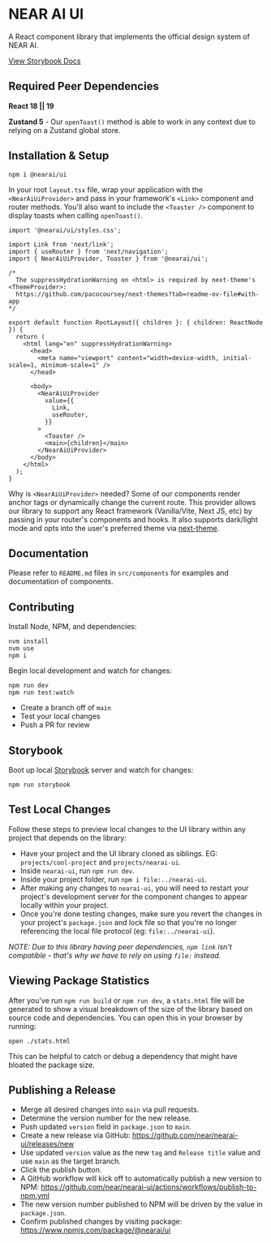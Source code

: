 # NEAR AI UI

A React component library that implements the official design system of NEAR AI.

[View Storybook Docs](https://nearai.github.io/ui)

## Required Peer Dependencies

**React 18 || 19**

**Zustand 5** - Our `openToast()` method is able to work in any context due to relying on a Zustand global store.

## Installation & Setup

```shell
npm i @nearai/ui
```

In your root `layout.tsx` file, wrap your application with the `<NearAiUiProvider>` and pass in your framework's `<Link>` component and router methods. You'll also want to include the `<Toaster />` component to display toasts when calling `openToast()`.

```tsx
import '@nearai/ui/styles.css';

import Link from 'next/link';
import { useRouter } from 'next/navigation';
import { NearAiUiProvider, Toaster } from '@nearai/ui';

/*
  The suppressHydrationWarning on <html> is required by next-theme's <ThemeProvider>:
  https://github.com/pacocoursey/next-themes?tab=readme-ov-file#with-app
*/

export default function RootLayout({ children }: { children: ReactNode }) {
  return (
    <html lang="en" suppressHydrationWarning>
      <head>
        <meta name="viewport" content="width=device-width, initial-scale=1, minimum-scale=1" />
      </head>

      <body>
        <NearAiUiProvider
          value={{
            Link,
            useRouter,
          }}
        >
          <Toaster />
          <main>{children}</main>
        </NearAiUiProvider>
      </body>
    </html>
  );
}
```

Why is `<NearAiUiProvider>` needed? Some of our components render anchor tags or dynamically change the current route. This provider allows our library to support any React framework (Vanilla/Vite, Next JS, etc) by passing in your router's components and hooks. It also supports dark/light mode and opts into the user's preferred theme via [next-theme](ttps://github.com/pacocoursey/next-themes).

## Documentation

Please refer to `README.md` files in `src/components` for examples and documentation of components.

## Contributing

Install Node, NPM, and dependencies:

```shell
nvm install
nvm use
npm i
```

Begin local development and watch for changes:

```shell
npm run dev
npm run test:watch
```

- Create a branch off of `main`
- Test your local changes
- Push a PR for review

## Storybook

Boot up local [Storybook](https://storybook.js.org) server and watch for changes:

```
npm run storybook
```

## Test Local Changes

Follow these steps to preview local changes to the UI library within any project that depends on the library:

- Have your project and the UI library cloned as siblings. EG: `projects/cool-project` and `projects/nearai-ui`.
- Inside `nearai-ui`, run `npm run dev`.
- Inside your project folder, run `npm i file:../nearai-ui`.
- After making any changes to `nearai-ui`, you will need to restart your project's development server for the component changes to appear locally within your project.
- Once you're done testing changes, make sure you revert the changes in your project's `package.json` and lock file so that you're no longer referencing the local file protocol (eg: `file:../nearai-ui`).

_NOTE: Due to this library having peer dependencies, `npm link` isn't compatible - that's why we have to rely on using `file:` instead._

## Viewing Package Statistics

After you've run `npm run build` or `npm run dev`, a `stats.html` file will be generated to show a visual breakdown of the size of the library based on source code and dependencies. You can open this in your browser by running:

```shell
open ./stats.html
```

This can be helpful to catch or debug a dependency that might have bloated the package size.

## Publishing a Release

- Merge all desired changes into `main` via pull requests.
- Determine the version number for the new release.
- Push updated `version` field in `package.json` to `main`.
- Create a new release via GitHub: https://github.com/near/nearai-ui/releases/new
- Use updated `version` value as the new `tag` and `Release title` value and use `main` as the target branch.
- Click the publish button.
- A GitHub workflow will kick off to automatically publish a new version to NPM: https://github.com/near/nearai-ui/actions/workflows/publish-to-npm.yml
- The new version number published to NPM will be driven by the value in `package.json`.
- Confirm published changes by visiting package: https://www.npmjs.com/package/@nearai/ui
